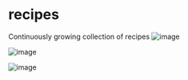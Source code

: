 # recipes
Continuously growing collection of recipes 
![image](https://github.com/mwango-phoenix/letHerCook/assets/67757350/78105ded-f2bb-49e2-9a78-e5fbfa8ca791)

![image](https://github.com/mwango-phoenix/letHerCook/assets/67757350/46e83973-e63d-4d81-8ed4-4eb578039f95)

![image](https://github.com/mwango-phoenix/letHerCook/assets/67757350/4067ecc6-4bf3-4a8a-86a9-df9039d6f818)




